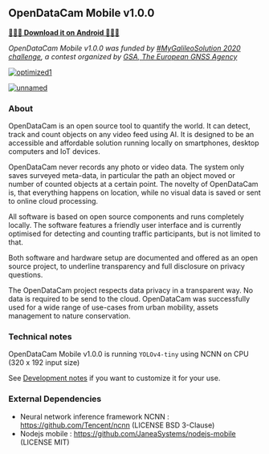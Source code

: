## OpenDataCam Mobile v1.0.0

**[📲📲📲 Download it on Android 📲📲📲](https://play.google.com/store/apps/details?id=com.opendatacam)**

_OpenDataCam Mobile v1.0.0 was funded by [#MyGalileoSolution 2020 challenge](https://www.gsa.europa.eu/newsroom/news/mygalileosolution-projects-selected-acceleration), a contest organized by [GSA, The European GNSS Agency](https://www.gsa.europa.eu/)_ 

[![optimized1](https://user-images.githubusercontent.com/533590/109954625-d819fe00-7ce1-11eb-85ae-ba7da9d6fef6.jpg)](https://play.google.com/store/apps/details?id=com.opendatacam)

[![unnamed](https://user-images.githubusercontent.com/533590/109954630-d9e3c180-7ce1-11eb-9d6e-12c42488e1ac.jpg)](https://play.google.com/store/apps/details?id=com.opendatacam)

### About

OpenDataCam is an open source tool to quantify the world. It can detect, track and count objects on any video feed using AI. It is designed to be an accessible and affordable solution running locally on smartphones, desktop computers and IoT devices.

OpenDataCam never records any photo or video data. The system only saves surveyed meta-data, in particular the path an object moved or number of counted objects at a certain point. The novelty of OpenDataCam is, that everything happens on location, while no visual data is saved or sent to online cloud processing.

All software is based on open source components and runs completely locally. The software features a friendly user interface and is currently optimised for detecting and counting traffic participants, but is not limited to that.

Both software and hardware setup are documented and offered as an open source project, to underline transparency and full disclosure on privacy questions.

The OpenDataCam project respects data privacy in a transparent way. No data is required to be send to the cloud. OpenDataCam was successfully used for a wide range of use-cases from urban mobility, assets management to nature conservation.

### Technical notes

OpenDataCam Mobile v1.0.0 is running `YOLOv4-tiny` using NCNN on CPU (320 x 192 input size)

See [Development notes](DEVELOPER_NOTES.md) if you want to customize it for your use.

### External Dependencies

- Neural network inference framework NCNN : https://github.com/Tencent/ncnn (LICENSE BSD 3-Clause)
- Nodejs mobile : https://github.com/JaneaSystems/nodejs-mobile (LICENSE MIT)
